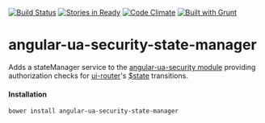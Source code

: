 [![Build Status](https://travis-ci.org/dspies/ua-security-state-manager.svg?branch=master)](https://travis-ci.org/dspies/ua-security-state-manager)
[![Stories in Ready](https://badge.waffle.io/dspies/ua-security-state-manager.png?label=ready&title=Ready)](https://waffle.io/dspies/ua-security-state-manager)
[![Code Climate](https://codeclimate.com/github/dspies/ua-security-state-manager.png)](https://codeclimate.com/github/dspies/ua-security-state-manager)
[![Built with Grunt](https://cdn.gruntjs.com/builtwith.png)](http://gruntjs.com/)

angular-ua-security-state-manager
=================================

Adds a stateManager service to the [angular-ua-security module](https://github.com/dspies/ua-security) providing authorization checks for [ui-router](https://github.com/angular-ui/ui-router)'s [$state](https://github.com/angular-ui/ui-router/blob/master/src/state.js) transitions.

#### Installation
```
bower install angular-ua-security-state-manager
```
